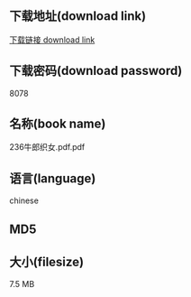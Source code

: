 ## 下载地址(download link)
[下载链接 download link](https://tutu365.netlify.app/?s=236%E7%89%9B%E9%83%8E%E7%BB%87%E5%A5%B3.pdf)

## 下载密码(download password)
8078

## 名称(book name)
236牛郎织女.pdf.pdf

## 语言(language)
chinese

## MD5


## 大小(filesize)
7.5 MB
